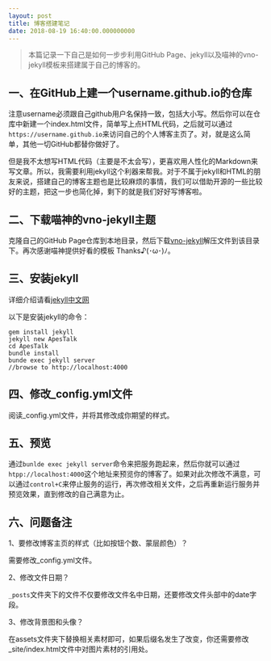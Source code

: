 ```yaml
---
layout: post
title: 博客搭建笔记
date: 2018-08-19 16:40:00.000000000
---
```


> 本篇记录一下自己是如何一步步利用GitHub Page、jekyll以及喵神的vno-jekyll模板来搭建属于自己的博客的。

## 一、在GitHub上建一个username.github.io的仓库

注意username必须跟自己github用户名保持一致，包括大小写。然后你可以在仓库中新建一个index.html文件，简单写上点HTML代码，之后就可以通过``https://username.github.io``来访问自己的个人博客主页了。对，就是这么简单，其他一切GitHub都替你做好了。

但是我不太想写HTML代码（主要是不太会写），更喜欢用人性化的Markdown来写文章。所以，我需要利用jekyll这个利器来帮我。对于不属于jekyll和HTML的朋友来说，搭建自己的博客主题也是比较麻烦的事情，我们可以借助开源的一些比较好的主题，把这一步也简化掉，剩下的就是我们好好写博客啦。

## 二、下载喵神的vno-jekyll主题

克隆自己的GitHub Page仓库到本地目录，然后下载[vno-jekyll](https://github.com/onevcat/vno-jekyll)解压文件到该目录下。再次感谢喵神提供好看的模板 Thanks♪(･ω･)ﾉ。

## 三、安装jekyll

详细介绍请看[jekyll中文网](http://jekyllcn.com/)

以下是安装jekyll的命令：

```
gem install jekyll
jekyll new ApesTalk
cd ApesTalk
bundle install
bunde exec jekyll server
//browse to http://localhost:4000
```

## 四、修改_config.yml文件

阅读_config.yml文件，并将其修改成你期望的样式。

## 五、预览

通过``bunlde exec jekyll server``命令来把服务跑起来，然后你就可以通过``htpp://localhost:4000``这个地址来预览你的博客了。如果对此次修改不满意，可以通过``control+C``来停止服务的运行，再次修改相关文件，之后再重新运行服务并预览效果，直到修改的自己满意为止。


## 六、问题备注

1、要修改博客主页的样式（比如按钮个数、蒙层颜色）？

需要修改_config.yml文件。

2、修改文件日期？

``_posts``文件夹下的文件不仅要修改文件名中日期，还要修改文件头部中的date字段。


3、修改背景图和头像？

在assets文件夹下替换相关素材即可，如果后缀名发生了改变，你还需要修改_site/index.html文件中对图片素材的引用处。


